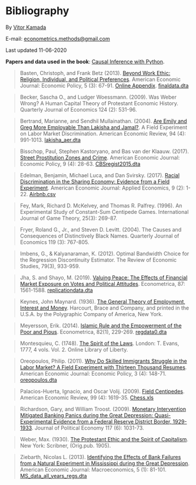 # Bibliography

By [Vitor Kamada](https://www.linkedin.com/in/vitor-kamada-1b73a078)

E-mail: econometrics.methods@gmail.com

Last updated 11-06-2020

**Papers and data used in the book**: [Causal Inference with Python](https://causal-methods.github.io/Book). 

> Basten, Christoph, and Frank Betz (2013).  [Beyond
Work Ethic: Religion, Individual, and Political Preferences](https://github.com/causal-methods/Papers/raw/master/Beyond-Work-Ethic/Beyond%20Work%20Ethic.pdf). American Economic Journal: Economic Policy, 5 (3): 67-91. [Online Appendix](https://github.com/causal-methods/Papers/raw/master/Beyond-Work-Ethic/2011-0231_app.pdf). [finaldata.dta](https://github.com/causal-methods/Data/raw/master/finaldata.dta)

> Becker, Sascha O., and Ludger Woessmann. (2009). Was Weber Wrong? A Human Capital Theory of Protestant Economic History. Quarterly Journal of Economics 124 (2): 531-96.

> Bertrand, Marianne, and Sendhil Mullainathan. (2004). [Are Emily and Greg More Employable Than Lakisha and Jamal?](https://github.com/causal-methods/Papers/raw/master/Are%20Emily%20and%20Greg%20More%20Employable%20than%20Lakisha%20and%20Jamal.pdf). A Field Experiment on Labor Market Discrimination. American Economic Review, 94 (4): 991-1013. [lakisha_aer.dta](https://github.com/causal-methods/Data/raw/master/lakisha_aer.dta)

> Bisschop, Paul, Stephen Kastoryano, and Bas van der Klaauw. (2017). [Street Prostitution Zones and Crime](https://github.com/causal-methods/Papers/raw/master/Street%20Prostitution%20Zones%20and%20Crime.pdf). American Economic Journal: Economic Policy, 9 (4): 28-63. [CBSregist2015.dta](https://github.com/causal-methods/Data/raw/master/CBSregist2015.dta")

> Edelman, Benjamin, Michael Luca, and Dan Svirsky. (2017). [Racial Discrimination in the Sharing Economy: Evidence from a Field Experiment](https://github.com/causal-methods/Papers/raw/master/Racial%20Discrimination%20in%20the%20Sharing%20Economy.pdf). American Economic Journal: Applied Economics, 9 (2): 1-22.  [Airbnb.csv](https://github.com/causal-methods/Data/raw/master/Airbnb.csv")

> Fey, Mark, Richard D. McKelvey, and Thomas R. Palfrey. (1996). An Experimental Study of Constant-Sum Centipede Games. International Journal of Game Theory, 25(3): 269-87.

> Fryer, Roland G., Jr., and Steven D. Levitt. (2004). The Causes and Consequences of Distinctively Black Names. Quarterly Journal of Economics 119 (3): 767-805.

> Imbens, G., & Kalyanaraman, K. (2012). Optimal Bandwidth Choice for the Regression Discontinuity Estimator. The Review of Economic Studies, 79(3), 933-959.

> Jha, S. and Shayo, M. (2019). [Valuing Peace: The Effects of Financial Market Exposure on Votes and Political Attitudes](https://github.com/causal-methods/Papers/raw/master/Valuing%20Peace.pdf). Econometrica, 87: 1561-1588. [replicationdata.dta](https://github.com/causal-methods/Data/raw/master/replicationdata.dta)

> Keynes, John Maynard. (1936). [The General Theory of Employment, Interest and Money](https://www.marxists.org/reference/subject/economics/keynes/general-theory/). Harcourt, Brace and Company, and printed in the U.S.A. by the Polygraphic Company of America, New York. 

> Meyersson, Erik. (2014). [Islamic Rule and the Empowerment of the Poor and Pious](https://github.com/causal-methods/Papers/raw/master/Islamic%20Rule%20and%20the%20Empowerment%20of%20the%20Poor%20and%20Pious.pdf). Econometrica, 82(1), 229-269. [regdata0.dta](https://github.com/causal-methods/Data/raw/master/regdata0.dta)

> Montesquieu, C. (1748). [The Spirit of the Laws](https://oll.libertyfund.org/titles/montesquieu-complete-works-vol-1-the-spirit-of-laws). London: T. Evans, 1777, 4 vols. Vol. 2. Online Library of Liberty.

> Oreopoulos, Philip. (2011). [Why Do Skilled Immigrants Struggle in the Labor Market? A Field Experiment with Thirteen Thousand Resumes](https://github.com/causal-methods/Papers/raw/master/Oreopoulos/Why%20Do%20Skilled%20Immigrants%20Struggle%20in%20the%20Labor%20Market.pdf). American Economic Journal: Economic Policy, 3 (4): 148-71. [oreopoulos.dta](https://github.com/causal-methods/Data/raw/master/oreopoulos.dta)

> Palacios-Huerta, Ignacio, and Oscar Volij. (2009). [Field Centipedes](https://github.com/causal-methods/Papers/raw/master/Centipedes/Field%20Centipedes.pdf). American Economic Review, 99 (4): 1619-35. [Chess.xls](https://github.com/causal-methods/Data/raw/master/Chess.xls)

> Richardson, Gary, and William Troost. (2009). [Monetary Intervention Mitigated Banking Panics during the Great Depression: Quasi-Experimental Evidence from a Federal Reserve District Border, 1929-1933](https://github.com/causal-methods/Papers/raw/master/richardson_troost_2009_jpe.pdf). Journal of Political Economy 117 (6): 1031-73.

> Weber, Max. (1930). [The Protestant Ethic and the Spirit of Capitalism](https://www.marxists.org/reference/archive/weber/protestant-ethic/). New York: Scribner, (Orig.pub. 1905).

> Ziebarth, Nicolas L. (2013). [Identifying the Effects of Bank Failures from a Natural Experiment in Mississippi during the Great Depression](https://github.com/causal-methods/Papers/raw/master/Identifying%20the%20Effects%20of%20Bank%20Failures.pdf). American Economic Journal: Macroeconomics, 5 (1): 81-101. [MS_data_all_years_regs.dta](https://github.com/causal-methods/Data/raw/master/MS_data_all_years_regs.dta)
